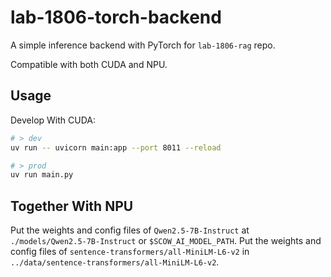# lab-1806-torch-backend

A simple inference backend with PyTorch for `lab-1806-rag` repo.

Compatible with both CUDA and NPU.

## Usage

Develop With CUDA:

```bash
# > dev
uv run -- uvicorn main:app --port 8011 --reload

# > prod
uv run main.py
```

## Together With NPU

Put the weights and config files of `Qwen2.5-7B-Instruct` at `./models/Qwen2.5-7B-Instruct` or `$SCOW_AI_MODEL_PATH`.
Put the weights and config files of `sentence-transformers/all-MiniLM-L6-v2` in `../data/sentence-transformers/all-MiniLM-L6-v2`.
